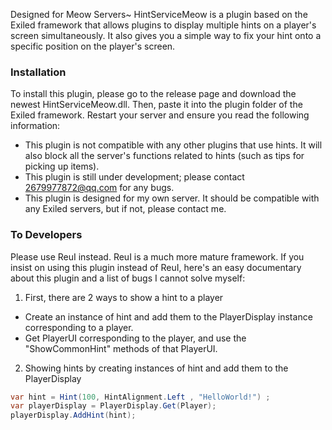 Designed for Meow Servers~
HintServiceMeow is a plugin based on the Exiled framework that allows plugins to display multiple hints on a player's screen simultaneously. It also gives you a simple way to fix your hint onto a specific position on the player's screen.

### Installation
To install this plugin, please go to the release page and download the newest HintServiceMeow.dll. Then, paste it into the plugin folder of the Exiled framework. Restart your server and ensure you read the following information:
- This plugin is not compatible with any other plugins that use hints. It will also block all the server's functions related to hints (such as tips for picking up items).
- This plugin is still under development; please contact 2679977872@qq.com for any bugs.
- This plugin is designed for my own server. It should be compatible with any Exiled servers, but if not, please contact me.

### To Developers
Please use ReuI instead. ReuI is a much more mature framework.
If you insist on using this plugin instead of ReuI, here's an easy documentary about this plugin and a list of bugs I cannot solve myself:
1. First, there are 2 ways to show a hint to a player
- Create an instance of hint and add them to the PlayerDisplay instance corresponding to a player.
- Get PlayerUI corresponding to the player, and use the "ShowCommonHint" methods of that PlayerUI.
2. Showing hints by creating instances of hint and add them to the PlayerDisplay
  ```csharp
  var hint = Hint(100, HintAlignment.Left , "HelloWorld!") ;
  var playerDisplay = PlayerDisplay.Get(Player);
  playerDisplay.AddHint(hint);
  ```
